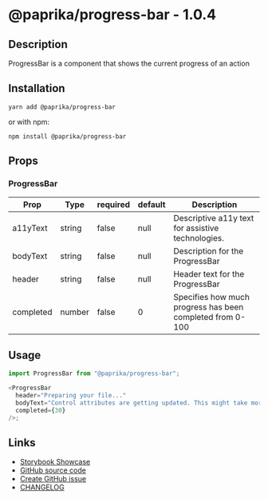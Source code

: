 <!-- start: Autogenerated - do not modify -->

# @paprika/progress-bar - 1.0.4

## Description

ProgressBar is a component that shows the current progress of an action

## Installation

```
yarn add @paprika/progress-bar
```

or with npm:

```
npm install @paprika/progress-bar
```

## Props

### ProgressBar

| Prop      | Type   | required | default | Description                                               |
| --------- | ------ | -------- | ------- | --------------------------------------------------------- |
| a11yText  | string | false    | null    | Descriptive a11y text for assistive technologies.         |
| bodyText  | string | false    | null    | Description for the ProgressBar                           |
| header    | string | false    | null    | Header text for the ProgressBar                           |
| completed | number | false    | 0       | Specifies how much progress has been completed from 0-100 |

<!-- end: Autogenerated - do not modify -->
<!-- content -->

## Usage

```js
import ProgressBar from "@paprika/progress-bar";

<ProgressBar
  header="Preparing your file..."
  bodyText="Control attributes are getting updated. This might take more than 15secs."
  completed={30}
/>;
```

<!-- eoContent -->

## Links

- [Storybook Showcase](https://paprika.highbond.com/?path=/story/messaging-progressbar--showcase)
- [GitHub source code](https://github.com/acl-services/paprika/tree/master/packages/ProgressBar/src)
- [Create GitHub issue](https://github.com/acl-services/paprika/issues/new?label=[]&title=@paprika/progress-bar%20[help]:%20your%20short%20description&body=%0A%23%20Help%20wanted%0A%0A%23%23%20Please%20write%20your%20question.%0A*A%20clear%20and%20concise%20description%20of%20what%20the%20question%20is*%0A%0A%23%23%20Additional%20context%0A*Add%20any%20other%20context%20or%20screenshots%20about%20your%20question%20here.*%0A)
- [CHANGELOG](https://github.com/acl-services/paprika/tree/master/packages/ProgressBar/CHANGELOG.md)
